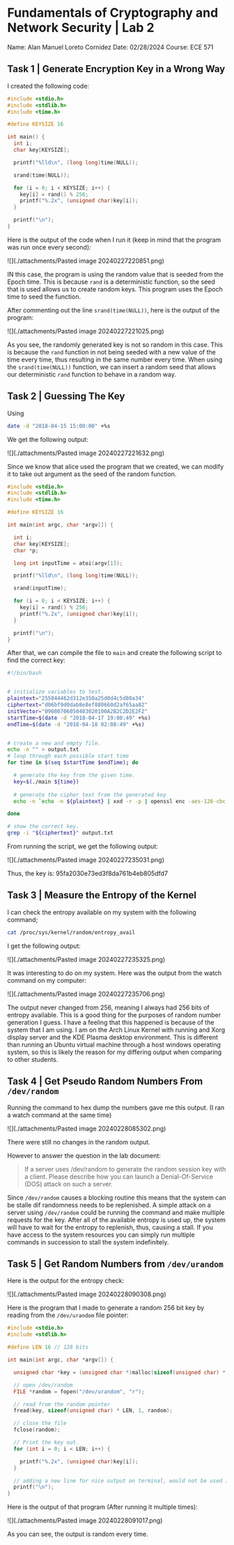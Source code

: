 # Fundamentals of Cryptography and Network Security | Lab 2

Name: Alan Manuel Loreto Cornídez
Date: 02/28/2024
Course: ECE 571

## Task 1 | Generate Encryption Key in a Wrong Way

I created the following code:

```c
#include <stdio.h>
#include <stdlib.h>
#include <time.h>

#define KEYSIZE 16

int main() {
  int i;
  char key[KEYSIZE];

  printf("%lld\n", (long long)time(NULL));

  srand(time(NULL));

  for (i = 0; i < KEYSIZE; i++) {
    key[i] = rand() % 256;
    printf("%.2x", (unsigned char)key[i]);
  }

  printf("\n");
}
```


Here is the output of the code when I run it (keep in mind that the program was run once every second):

![](./attachments/Pasted image 20240227220851.png)

IN this case, the program is using the random value that is seeded from the Epoch time. This is because `rand` is a deterministic function, so the seed that is used allows us to create random keys. This program uses the Epoch time to seed the function.

After commenting out the line `srand(time(NULL))`, here is the output of the program: 

![](./attachments/Pasted image 20240227221025.png)


As you see, the randomly generated key is not so random in this case. This is because the `rand` function in not being seeded with a new value of the time every time, thus resulting in the same number every time. When using the `srand(time(NULL))` function, we can insert a random seed that allows our deterministic `rand` function to behave in a random way.


## Task 2 | Guessing The Key


Using  

```sh
date -d "2018-04-15 15:00:00" +%s
```

We get the following output: 

![](./attachments/Pasted image 20240227221632.png)

Since we know that alice used the program that we created, we can modify it to take out argument as the seed of the random function.

```c
#include <stdio.h>
#include <stdlib.h>
#include <time.h>

#define KEYSIZE 16

int main(int argc, char *argv[]) {

  int i;
  char key[KEYSIZE];
  char *p;

  long int inputTime = atoi(argv[1]);

  printf("%lld\n", (long long)time(NULL));

  srand(inputTime);

  for (i = 0; i < KEYSIZE; i++) {
    key[i] = rand() % 256;
    printf("%.2x", (unsigned char)key[i]);
  }

  printf("\n");
}

```

After that, we can compile the file to `main` and create the following script to find the correct key:

```sh
#!/bin/bash


# initialize variables to test.
plaintext="255044462d312e350a25d0d4c5d80a34"
ciphertext="d06bf9d0dab8e8ef880660d2af65aa82"
initVector="09080706050403020100A2B2C2D2E2F2"
startTime=$(date -d "2018-04-17 19:08:49" +%s)
endTime=$(date -d "2018-04-18 02:08:49" +%s)


# create a new and empty file.
echo -n "" > output.txt 
# loop through each possible start time 
for time in $(seq $startTime $endTime); do 

  # generate the key from the given time.
  key=$(./main ${time})
  
  # generate the cipher text from the generated key
  echo -n `echo -n ${plaintext} | xxd -r -p | openssl enc -aes-128-cbc -nopad -e -K ${key} -iv ${initVector} -nosalt | xxd -p` >> output.txt; echo " Key: ${key} Time: ${time}" >> output.txt

done

# show the correct key.
grep -i "${ciphertext}" output.txt

```


From running the script, we get the following output:

![](./attachments/Pasted image 20240227235031.png)

Thus, the key is: 95fa2030e73ed3f8da761b4eb805dfd7 

## Task 3 | Measure the Entropy of the Kernel

I can check the entropy available on my system with the following command;

```sh
cat /proc/sys/kernel/random/entropy_avail
```

I get the following output:

![](./attachments/Pasted image 20240227235325.png)

It was interesting to do on my system. Here was the output from the watch command on my computer:

![](./attachments/Pasted image 20240227235706.png)

The output never changed from 256, meaning I always had 256 bits of entropy available. This is a good thing for the purposes of random number generation I guess. I have a feeling that this happened is because of the system that I am using. I am on the Arch Linux Kernel with running and Xorg display server and the KDE Plasma desktop environment. This is different than running an Ubuntu virtual machine through a host windows operating system, so this is likely the reason for my differing output when comparing to other students.


## Task 4 | Get Pseudo Random Numbers From `/dev/random`

Running the command to hex dump the numbers gave me this output. (I ran a watch command at the same time)

![](./attachments/Pasted image 20240228085302.png)


There were still no changes in the random output.


However to answer the question in the lab document: 
> If a server uses /dev/random to generate the random session key with a client. Please
describe how you can launch a Denial-Of-Service (DOS) attack on such a server.

Since `/dev/random` causes a blocking routine this means that the system can be stalle dif randomness needs to be replenished. A simple attack on a server using `/dev/random` could be running the command and make multiple requests for the key. After all of the available entropy is used up, the system will have to wait for the entropy to replenish, thus, causing a stall. If you have access to the system resources you can simply run multiple commands in succession to stall the system indefinitely.


## Task 5 | Get Random Numbers from `/dev/urandom`




Here is the output for the entropy check:


![](./attachments/Pasted image 20240228090308.png)



Here is the program that I made to generate a random 256 bit key by reading from the `/dev/urandom` file pointer:

```c
#include <stdio.h>
#include <stdlib.h>

#define LEN 16 // 128 bits

int main(int argc, char *argv[]) {

  unsigned char *key = (unsigned char *)malloc(sizeof(unsigned char) * LEN);

  // open /dev/random
  FILE *random = fopen("/dev/urandom", "r");

  // read from the random pointer
  fread(key, sizeof(unsigned char) * LEN, 1, random);

  // close the file
  fclose(random);

  // Print the key out.
  for (int i = 0; i < LEN; i++) {

    printf("%.2x", (unsigned char)key[i]);
  }

  // adding a new line for nice output on terminal, would not be used in actual program.
  printf("\n");
}
```



Here is the output of that program (After running it multiple times):

![](./attachments/Pasted image 20240228091017.png)



As you can see, the output is random every time.














